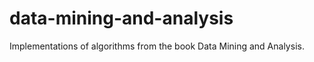 data-mining-and-analysis
========================

Implementations of algorithms from the book Data Mining and Analysis.
